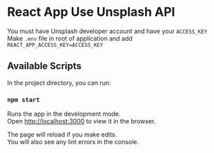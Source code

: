 # React App Use Unsplash API

You must have Unsplash developer account and have your `ACCESS_KEY`\
Make `.env` file in root of application and add `REACT_APP_ACCESS_KEY=ACCESS_KEY`

## Available Scripts

In the project directory, you can run:

### `npm start`

Runs the app in the development mode.\
Open [http://localhost:3000](http://localhost:3000) to view it in the browser.

The page will reload if you make edits.\
You will also see any lint errors in the console.
